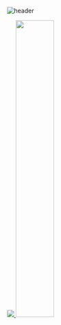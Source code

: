 ![header](https://capsule-render.vercel.app/api?type=waving&color=timeGradient&text=I'm%20Junha%20👋&animation=twinkling&fontSize=35&fontAlignY=40&fontAlign=70&height=250)

<a href="s">
  <img src="https://github-readme-stats.vercel.app/api/top-langs/?username=jjhox&exclude_repo=dkssud8150.github.io&layout=compact&theme=tokyonight" />
</a>
<a href="s">
  <img src="https://github-readme-stats.vercel.app/api?username=jjhox&theme=tokyonight&show_icons=true" width="42%" />
</a>
